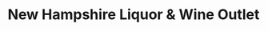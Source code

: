 ---
title: "New Hampshire Liquor & Wine Outlet"
url: /center-harbor/new-hampshire-liquor-und-wine-outlet/
shop: Spirituosen
---